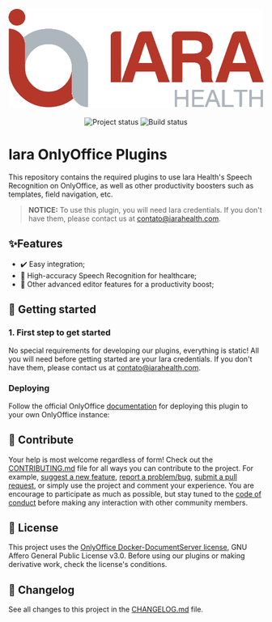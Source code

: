 <p align="center">
    <img width="600" src=".github/logo.png" title="Project logo"><br /><br />
    <img src="https://img.shields.io/maintenance/yes/2022?style=for-the-badge" title="Project status">
    <img src="https://img.shields.io/github/workflow/status/iarahealth/template/CI?label=Build&logo=github&logoColor=white&style=for-the-badge" title="Build status">
</p>

# Iara OnlyOffice Plugins

This repository contains the required plugins to use Iara Health's Speech Recognition on OnlyOffice, as well as other productivity boosters such as templates, field navigation, etc.

> **NOTICE:** To use this plugin, you will need Iara credentials. If you don't have them, please contact us at [contato@iarahealth.com](mailto:contato@iarahealth.com).

## ✨Features

* ✔️ Easy integration;
* 🥢 High-accuracy Speech Recognition for healthcare;
* 🔧 Other advanced editor features for a productivity boost;

## 🚀 Getting started

### 1. First step to get started

No special requirements for developing our plugins, everything is static! 
All you will need before getting started are your Iara credentials. If you don't have them, please contact us at [contato@iarahealth.com](mailto:contato@iarahealth.com).

### Deploying

Follow the official OnlyOffice [documentation](https://helpcenter.onlyoffice.com/installation/docs-add-plugin.aspx) for deploying this plugin to your own OnlyOffice instance:

## 🤝 Contribute

Your help is most welcome regardless of form! Check out the [CONTRIBUTING.md](CONTRIBUTING.md) file for all ways you can contribute to the project. For example, [suggest a new feature](https://github.com/iarahealth/template/issues/new?assignees=&labels=&title=), [report a problem/bug](https://github.com/iarahealth/template/issues/new?assignees=&labels=bug&title=), [submit a pull request](https://help.github.com/en/github/collaborating-with-issues-and-pull-requests/about-pull-requests), or simply use the project and comment your experience. You are encourage to participate as much as possible, but stay tuned to the [code of conduct](./CODE_OF_CONDUCT.md) before making any interaction with other community members.

## 🎫 License

This project uses the [OnlyOffice Docker-DocumentServer license](https://github.com/ONLYOFFICE/Docker-DocumentServer/blob/master/LICENSE.txt), GNU Affero General Public License v3.0.
Before using our plugins or making derivative work, check the license's conditions. 

## 🧬 Changelog

See all changes to this project in the [CHANGELOG.md](CHANGELOG.md) file.